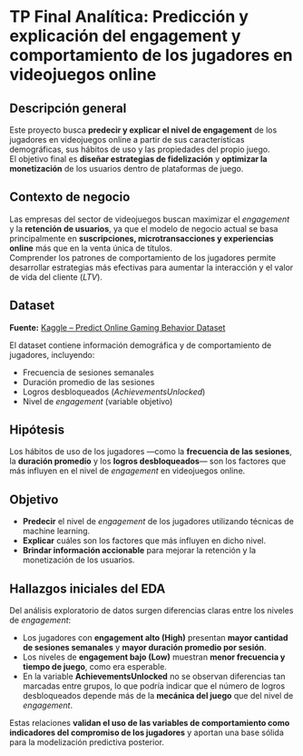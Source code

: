 # TP Final Analítica: Predicción y explicación del engagement y comportamiento de los jugadores en videojuegos online

## Descripción general  
Este proyecto busca **predecir y explicar el nivel de engagement** de los jugadores en videojuegos online a partir de sus características demográficas, sus hábitos de uso y las propiedades del propio juego.  
El objetivo final es **diseñar estrategias de fidelización** y **optimizar la monetización** de los usuarios dentro de plataformas de juego.


## Contexto de negocio  
Las empresas del sector de videojuegos buscan maximizar el *engagement* y la **retención de usuarios**, ya que el modelo de negocio actual se basa principalmente en **suscripciones, microtransacciones y experiencias online** más que en la venta única de títulos.  
Comprender los patrones de comportamiento de los jugadores permite desarrollar estrategias más efectivas para aumentar la interacción y el valor de vida del cliente (*LTV*).


## Dataset  
**Fuente:** [Kaggle – Predict Online Gaming Behavior Dataset](https://www.kaggle.com/datasets/rabieelkharoua/predict-online-gaming-behavior-dataset)

El dataset contiene información demográfica y de comportamiento de jugadores, incluyendo:  
- Frecuencia de sesiones semanales  
- Duración promedio de las sesiones  
- Logros desbloqueados (*AchievementsUnlocked*)  
- Nivel de *engagement* (variable objetivo)


## Hipótesis  
Los hábitos de uso de los jugadores —como la **frecuencia de las sesiones**, la **duración promedio** y los **logros desbloqueados**— son los factores que más influyen en el nivel de *engagement* en videojuegos online.


## Objetivo  
- **Predecir** el nivel de *engagement* de los jugadores utilizando técnicas de machine learning.  
- **Explicar** cuáles son los factores que más influyen en dicho nivel.  
- **Brindar información accionable** para mejorar la retención y la monetización de los usuarios.


## Hallazgos iniciales del EDA  
Del análisis exploratorio de datos surgen diferencias claras entre los niveles de *engagement*:  

- Los jugadores con **engagement alto (High)** presentan **mayor cantidad de sesiones semanales** y **mayor duración promedio por sesión**.  
- Los niveles de **engagement bajo (Low)** muestran **menor frecuencia y tiempo de juego**, como era esperable.  
- En la variable **AchievementsUnlocked** no se observan diferencias tan marcadas entre grupos, lo que podría indicar que el número de logros desbloqueados depende más de la **mecánica del juego** que del nivel de *engagement*.  

Estas relaciones **validan el uso de las variables de comportamiento como indicadores del compromiso de los jugadores** y aportan una base sólida para la modelización predictiva posterior.
